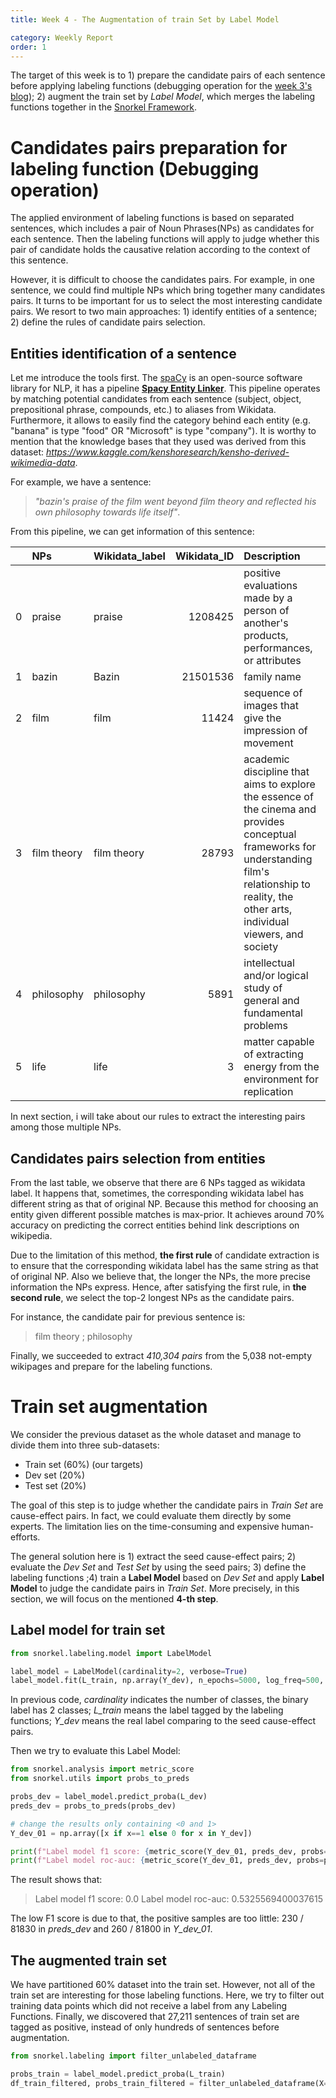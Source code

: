 ```yaml
---
title: Week 4 - The Augmentation of train Set by Label Model

category: Weekly Report
order: 1
---
```


<!--
1. Cause-effect pairs preparation for labeling function (Debugging)
Entity Linker to find the wikipedia entities for each sentence
  (1). extract the entities
  (2). the rules to select two candidates for cause-effect pairs
2. train Set Augmentation
  (1). The construction of train Set
  (2). The Confidence of train Set
 -->

The target of this week is to 1) prepare the candidate pairs of each sentence before applying labeling functions (debugging operation for the [week 3's blog](https://zoenantes.github.io/GSoc2021-DBpedia-NeuralExtraction/weekly_report/2021-06-29-week3/)); 2) augment the train set by *Label Model*, which merges the labeling functions together in the [Snorkel Framework](https://www.snorkel.org/).


# Candidates pairs preparation for labeling function (Debugging operation)
The applied environment of labeling functions is based on separated sentences, which includes a pair of Noun Phrases(NPs) as candidates for each sentence. Then the labeling functions will apply to judge whether this pair of candidate holds the causative relation according to the context of this sentence.

However, it is difficult to choose the candidates pairs. For example, in one sentence, we could find multiple NPs which bring together many candidates pairs. It turns to be important for us to select the most interesting candidate pairs. We resort to two main approaches: 1) identify entities of a sentence; 2) define the rules of candidate pairs selection.   

## Entities identification of a sentence

Let me introduce the tools first. The [spaCy](https://spacy.io/) is an open-source software library for NLP, it has a pipeline [**Spacy Entity Linker**](https://github.com/egerber/spaCy-entity-linker). This pipeline operates by matching potential candidates from each sentence (subject, object, prepositional phrase, compounds, etc.) to aliases from Wikidata. Furthermore, it allows to easily find the category behind each entity (e.g. "banana" is type "food" OR "Microsoft" is type "company"). It is worthy to mention that the knowledge bases that they used was derived from this dataset: *https://www.kaggle.com/kenshoresearch/kensho-derived-wikimedia-data*.

For example, we have a sentence:
> *"bazin's praise of the film went beyond film theory and reflected his own philosophy towards life itself"*.

From this pipeline, we can get information of this sentence:

|    | NPs         | Wikidata_label   |   Wikidata_ID | Description |
|---:|:------------|:-----------------|--------------:|:-----------|
|  0 | praise      | praise           |       1208425 | positive evaluations made by a person of another's products, performances, or attributes|
|  1 | bazin       | Bazin            |      21501536 | family name|
|  2 | film        | film             |         11424 | sequence of images that give the impression of movement|
|  3 | film theory | film theory      |         28793 | academic discipline that aims to explore the essence of the cinema and provides conceptual frameworks for understanding film's relationship to reality, the other arts, individual viewers, and society|
|  4 | philosophy  | philosophy       |          5891 | intellectual and/or logical study of general and fundamental problems|
|  5 | life        | life             |             3 | matter capable of extracting energy from the environment for replication|

In next section, i will take about our rules to extract the interesting pairs among those multiple NPs.


## Candidates pairs selection from entities
From the last table, we observe that there are 6 NPs tagged as wikidata label. It happens that, sometimes, the corresponding wikidata label has different string as that of original NP. Because this method for choosing an entity given different possible matches is max-prior. It achieves around 70% accuracy on predicting the correct entities behind link descriptions on wikipedia.

Due to the limitation of this method, **the first rule** of candidate extraction is to ensure that the corresponding wikidata label has the same string as that of original NP. Also we believe that, the longer the NPs, the more precise information the NPs express. Hence, after satisfying the first rule, in **the second rule**, we select the top-2 longest NPs as the candidate pairs.

For instance, the candidate pair for previous sentence is:
> film theory ; philosophy

Finally, we succeeded to extract *410,304 pairs* from the 5,038 not-empty wikipages and prepare for the labeling functions.


# Train set augmentation
We consider the previous dataset as the whole dataset and manage to divide them into three sub-datasets:
* Train set (60%)   (our targets)
* Dev set (20%)   
* Test set (20%)   

The goal of this step is to judge whether the candidate pairs in *Train Set* are cause-effect pairs. In fact, we could evaluate them directly by some experts. The limitation lies on the time-consuming and expensive human-efforts.

The general solution here is 1) extract the seed cause-effect pairs; 2) evaluate the *Dev Set* and *Test Set* by using the seed pairs; 3) define the labeling functions ;4) train a **Label Model** based on *Dev Set* and apply **Label Model** to judge the candidate pairs in *Train Set*. More precisely, in this section, we will focus on the mentioned **4-th step**.

## Label model for train set
```python
from snorkel.labeling.model import LabelModel

label_model = LabelModel(cardinality=2, verbose=True)
label_model.fit(L_train, np.array(Y_dev), n_epochs=5000, log_freq=500, seed=12345)
```
In previous code, *cardinality* indicates the number of classes, the binary label has 2 classes; *L_train* means the label tagged by the labeling functions; *Y_dev* means the real label comparing to the seed cause-effect pairs.

Then we try to evaluate this Label Model:
```python
from snorkel.analysis import metric_score
from snorkel.utils import probs_to_preds

probs_dev = label_model.predict_proba(L_dev)
preds_dev = probs_to_preds(probs_dev)

# change the results only containing <0 and 1>
Y_dev_01 = np.array([x if x==1 else 0 for x in Y_dev])

print(f"Label model f1 score: {metric_score(Y_dev_01, preds_dev, probs=probs_dev, metric='f1')}")
print(f"Label model roc-auc: {metric_score(Y_dev_01, preds_dev, probs=probs_dev, metric='roc_auc')}")
```
The result shows that:
> Label model f1 score: 0.0
Label model roc-auc: 0.5325569400037615

The low F1 score is due to that, the positive samples are too little: 230 / 81830 in *preds_dev* and 260 / 81800 in *Y_dev_01*.

## The augmented train set
We have partitioned 60% dataset into the train set. However, not all of the train set are interesting for those labeling functions. Here, we try to filter out training data points which did not receive a label from any Labeling Functions. Finally, we discovered that 27,211 sentences of train set are tagged as positive, instead of only hundreds of sentences before augmentation.  

```python
from snorkel.labeling import filter_unlabeled_dataframe

probs_train = label_model.predict_proba(L_train)
df_train_filtered, probs_train_filtered = filter_unlabeled_dataframe(X=df_train, y=probs_train, L=L_train)

```
